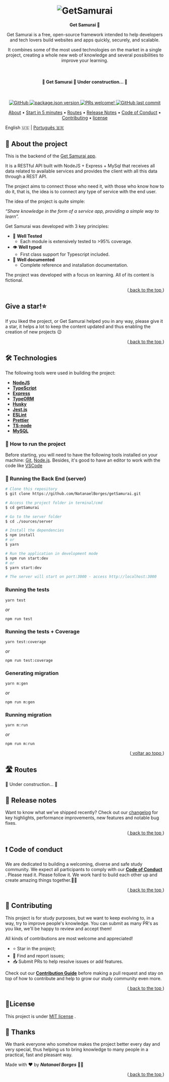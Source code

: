 <div  id="top"></div>
<h1  align="center">
<img  src="https://res.cloudinary.com/duugdpulf/image/upload/v1654126179/oie_8dRz7JEMBeLh_xde3sx.png"  alt="GetSamurai">
</h1>

<p  align="center">
<strong>
Get Samurai 🥋
</strong>
</p>

<p  align="center">
Get Samurai is a free, open-source framework intended to help developers and tech lovers build websites and apps quickly, securely, and scalable.
</p>

<p  align="center">
It combines some of the most used technologies on the market in a single project, creating a whole new web of knowledge and several possibilities to improve your learning.
</p>
<br>
<h4  align="center"> 🚧 Get Samurai 🚀 Under construction... 🚧 </h4>

<br>
<p  align="center">
<a  href="https://github.com/NatanaelBorges/getSamurai/blob/main/LICENSE">
<img  alt="GitHub"  src="https://img.shields.io/github/license/NatanaelBorges/getSamurai"  alt="Get Samurai is released under the MIT license.">
</a>
<a  href="https://github.com/NatanaelBorges/getSamurai/blob/main/CHANGELOG.md">
<img  alt="package.json version"  src="https://img.shields.io/github/package-json/v/NatanaelBorges/getSamurai">
</a>
<a  href="https://github.com/NatanaelBorges/getSamurai/blob/main/CONTRIBUTION-pt_BR.md">
<img  src="https://img.shields.io/badge/PRs-welcome-brightgreen.svg"  alt="PRs welcome!" />
</a>
<a  href="https://github.com/NatanaelBorges/getSamurai/commits/main">
<img  alt="GitHub last commit"  src="https://img.shields.io/github/last-commit/NatanaelBorges/getSamurai">
</a>
</p>

<p  align="center">
<a  href="#-about-the-project">About</a> •
<a  href="#-technologies">Start in 5 minutes</a> •
<a  href="#%EF%B8%8F-routes">Routes</a> •
  <a href="#-release-notes">Release Notes</a> •
  <a href="#-code-of-conduct">Code of Conduct</a> •  
 <a href="#-contributing">Contributing</a> •
 <a href="#license">license</a>
</p>

English 🇺🇸 | [Português 🇧🇷](./README-pt_BR.md)

## 🔖 About the project

This is the backend of the [Get Samurai app](https://github.com/NatanaelBorges/getSamurai/blob/main/README.md).

It is a RESTful API built with NodeJS + Express + MySql that receives all data related to available services and provides the client with all this data through a REST API.

The project aims to connect those who need it, with those who know how to do it, that is, the idea is to connect any type of service with the end user.

  The idea of the project is quite simple:

_“Share knowledge in the form of a service app, providing a simple way to learn”._

Get Samurai was developed with 3 key principles:

- 🧪 **Well Tested**
  - Each module is extensively tested to >95% coverage.
- 👁 **Well typed**
  - First class support for Typescript included.
- 📄 **Well documented**
  - Complete reference and installation documentation.

The project was developed with a focus on learning. All of its content is fictional.  

<p  align="right">(<a  href="#top"> back to the top </a>)</p>

## Give a star!⭐  

If you liked the project, or Get Samurai helped you in any way, please give it a star, it helps a lot to keep the content updated and thus enabling the creation of new projects 😉

<p  align="right">(<a  href="#top"> back to the top </a>)</p>  

## 🛠 Technologies

The following tools were used in building the project:

- **[NodeJS](https://nodejs.org/en/)**
- **[TypeScript](https://www.typescriptlang.org/)**
- **[Express](https://expressjs.com/)**
- **[TypeORM](https://typeorm.io/)**
- **[Husky](https://www.npmjs.com/package/husky)**
- **[Jest.js](https://jestjs.io/)**
- **[ESLint](https://eslint.org/)**
- **[Prettier](https://prettier.io/)**
- **[TS-node](https://typestrong.org/ts-node/)**
- **[MySQL](https://www.mysql.com/)**

### 🚀 How to run the project

Before starting, you will need to have the following tools installed on your machine: [Git](https://git-scm.com/), [Node.js](https://nodejs.org/). Besides, it's good to have an editor to work with the code like [VSCode](https://code.visualstudio.com/)
  
### 🎲 Running the Back End (server)

```bash
# Clone this repository
$ git clone https://github.com/NatanaelBorges/getSamurai.git  

# Access the project folder in terminal/cmd
$ cd getSamurai  

# Go to the server folder
$ cd ./sources/server 

# Install the dependencies
$ npm install
# or
$ yarn 

# Run the application in development mode
$ npm run start:dev
# or
$ yarn start:dev 

# The server will start on port:3000 - access http://localhost:3000
```

### Running the tests

```
yarn test
```

_or_

```
npm run test
```

### Running the tests + Coverage

```
yarn test:coverage
```

_or_

```
npm run test:coverage
```

### Generating migration

```
yarn m:gen
```

_or_

```
npm run m:gen
```

### Running migration

```
yarn m:run
```

_or_

```
npm run m:run
```

<p  align="right">(<a  href="#top"> voltar ao topo </a>)</p>

## 🛣️ Routes

🚧 Under construction... 🚧

## 🚢 Release notes

Want to know what we've shipped recently? Check out our [changelog](https://github.com/NatanaelBorges/getSamurai/blob/main/CHANGELOG.md) for key highlights, performance improvements, new features and notable bug fixes.

<p align="right">(<a href="#top"> back to the top </a>)</p>

## ❗ Code of conduct

We are dedicated to building a welcoming, diverse and safe study community. We expect all participants to comply with our [**Code of Conduct**](https://github.com/NatanaelBorges/getSamurai/blob/main/code-of-conduct.md) . Please read it. Please follow it. We work hard to build each other up and create amazing things together.💪💜

<p align="right">(<a href="#top"> back to the top </a>)</p>

## 🤝 Contributing

This project is for study purposes, but we want to keep evolving to, in a way, try to improve people's knowledge. You can submit as many PR's as you like, we'll be happy to review and accept them!

All kinds of contributions are most welcome and appreciated!

- ⭐️ Star in the project;
- 🐛 Find and report issues;
- 📥 Submit PRs to help resolve issues or add features.

Check out our **[Contribution Guide](https://github.com/NatanaelBorges/getSamurai/blob/main/CONTRIBUTION.md)** before making a pull request and stay on top of how to contribute and help to grow our study community even more.

<p align="right">(<a href="#top"> back to the top </a>)</p>

## 📝License

This project is under [MIT license](https://github.com/NatanaelBorges/getSamurai/blob/main/LICENSE) .

## 🧡 Thanks

We thank everyone who somehow makes the project better every day and very special, thus helping us to bring knowledge to many people in a practical, fast and pleasant way.

Made with ❤️ by _**Natanael Borges**_ 👋🏽

<p align="right">(<a href="#top"> back to the top </a>)</p>
